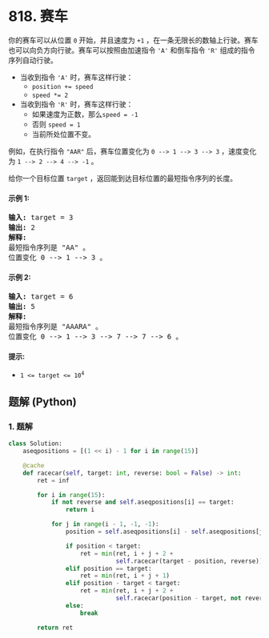 # 818. 赛车
你的赛车可以从位置 `0` 开始，并且速度为 `+1` ，在一条无限长的数轴上行驶。赛车也可以向负方向行驶。赛车可以按照由加速指令 `'A'` 和倒车指令 `'R'` 组成的指令序列自动行驶。
* 当收到指令 `'A'` 时，赛车这样行驶：
    * `position += speed`
    * `speed *= 2`
* 当收到指令 `'R'` 时，赛车这样行驶：
    * 如果速度为正数，那么`speed = -1`
    * 否则 `speed = 1`
    * 当前所处位置不变。

例如，在执行指令 `"AAR"` 后，赛车位置变化为 `0 --> 1 --> 3 --> 3` ，速度变化为 `1 --> 2 --> 4 --> -1` 。

给你一个目标位置 `target` ，返回能到达目标位置的最短指令序列的长度。

#### 示例 1:
<pre>
<strong>输入:</strong> target = 3
<strong>输出:</strong> 2
<strong>解释:</strong>
最短指令序列是 "AA" 。
位置变化 0 --> 1 --> 3 。
</pre>

#### 示例 2:
<pre>
<strong>输入:</strong> target = 6
<strong>输出:</strong> 5
<strong>解释:</strong>
最短指令序列是 "AAARA" 。
位置变化 0 --> 1 --> 3 --> 7 --> 7 --> 6 。
</pre>

#### 提示:
* <code>1 <= target <= 10<sup>4</sup></code>

## 题解 (Python)

### 1. 题解
```Python
class Solution:
    aseqpositions = [(1 << i) - 1 for i in range(15)]

    @cache
    def racecar(self, target: int, reverse: bool = False) -> int:
        ret = inf

        for i in range(15):
            if not reverse and self.aseqpositions[i] == target:
                return i

            for j in range(i - 1, -1, -1):
                position = self.aseqpositions[i] - self.aseqpositions[j]

                if position < target:
                    ret = min(ret, i + j + 2 +
                              self.racecar(target - position, reverse))
                elif position == target:
                    ret = min(ret, i + j + 1)
                elif position - target < target:
                    ret = min(ret, i + j + 2 +
                              self.racecar(position - target, not reverse))
                else:
                    break

        return ret
```
